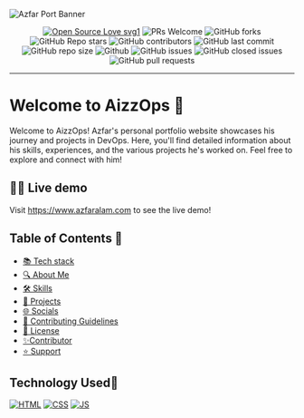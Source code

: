 
![Azfar Port Banner](https://github.com/mdazfar2/AizzOps/assets/100375390/8b3a50de-ee34-4794-a14d-fe2e165f304f)


<!--![Azfar Portfolioo0](https://github.com/mdazfar2/AizzOps/assets/100375390/7848d085-8e3e-4172-baef-dbcbed1e2cfc) -->

<!-------------------------------------------------------------------------------------------------------------------------------------->

<div align="center">
<p>

[![Open Source Love svg1](https://badges.frapsoft.com/os/v1/open-source.svg?v=103)](https://github.com/ellerbrock/open-source-badges/)
![PRs Welcome](https://img.shields.io/badge/PRs-welcome-brightgreen.svg?style=flat)
![GitHub forks](https://img.shields.io/github/forks/mdazfar2/AizzOps)
![GitHub Repo stars](https://img.shields.io/github/stars/mdazfar2/AizzOps)
![GitHub contributors](https://img.shields.io/github/contributors/mdazfar2/AizzOps)
![GitHub last commit](https://img.shields.io/github/last-commit/mdazfar2/AizzOps)
![GitHub repo size](https://img.shields.io/github/repo-size/mdazfar2/AizzOps)
![Github](https://img.shields.io/github/license/mdazfar2/AizzOps)
![GitHub issues](https://img.shields.io/github/issues/mdazfar2/AizzOps)
![GitHub closed issues](https://img.shields.io/github/issues-closed-raw/mdazfar2/AizzOps)
![GitHub pull requests](https://img.shields.io/github/issues-pr/mdazfar2/AizzOps)

</p>
</div>

<hr/>

<a name="Welcome to AizzOps"></a>

# Welcome to AizzOps 👋
Welcome to AizzOps! Azfar's personal portfolio website showcases his journey and projects in DevOps. Here, you'll find detailed information about his skills, experiences, and the various projects he's worked on. Feel free to explore and connect with him!

<a name="demo"></a>
## 👩‍💻 Live demo 

Visit https://www.azfaralam.com to see the live demo!

## Table of Contents 🧾

- [📚 Tech stack](##technology-used)
- [🔍 About Me](##about-me)
- [🛠️ Skills](##skills) 
- [📁 Projects](##projects) 
- [🌐 Socials](##contact)
- [🤝 Contributing Guidelines](##contributing-guidelines)
- [🔖 License](##license)
- [✨Contributor](##contributor)
- [⭐ Support](##support)

<!----------------    Technology Used                  ----------------------------------------------------------------------------------->


<h2>Technology Used🚀</h2>

<p>

 <a href="https://www.w3schools.com/html/"> <img src="https://img.icons8.com/color/70/000000/html-5--v1.png" alt="HTML" /></a>
  <a href="https://www.w3schools.com/css/"> <img src="https://img.icons8.com/color/70/000000/css3.png" alt="CSS" /></a>
  <a href="https://www.w3schools.com/js/"><img src="https://img.icons8.com/color/70/000000/javascript--v1.png" alt="JS" /></a>
</p>

